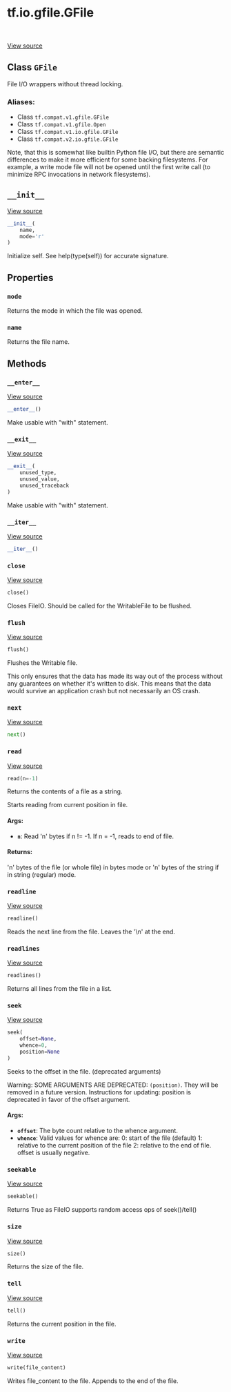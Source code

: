 <div itemscope itemtype="http://developers.google.com/ReferenceObject">
<meta itemprop="name" content="tf.io.gfile.GFile" />
<meta itemprop="path" content="Stable" />
<meta itemprop="property" content="mode"/>
<meta itemprop="property" content="name"/>
<meta itemprop="property" content="__enter__"/>
<meta itemprop="property" content="__exit__"/>
<meta itemprop="property" content="__init__"/>
<meta itemprop="property" content="__iter__"/>
<meta itemprop="property" content="close"/>
<meta itemprop="property" content="flush"/>
<meta itemprop="property" content="next"/>
<meta itemprop="property" content="read"/>
<meta itemprop="property" content="readline"/>
<meta itemprop="property" content="readlines"/>
<meta itemprop="property" content="seek"/>
<meta itemprop="property" content="seekable"/>
<meta itemprop="property" content="size"/>
<meta itemprop="property" content="tell"/>
<meta itemprop="property" content="write"/>
</div>

# tf.io.gfile.GFile

<!-- Insert buttons -->

<table class="tfo-notebook-buttons tfo-api" align="left">
</table>

<a target="_blank" href="/code/stable/tensorflow/python/platform/gfile.py">View source</a>



## Class `GFile`

<!-- Start diff -->
File I/O wrappers without thread locking.



### Aliases:

* Class `tf.compat.v1.gfile.GFile`
* Class `tf.compat.v1.gfile.Open`
* Class `tf.compat.v1.io.gfile.GFile`
* Class `tf.compat.v2.io.gfile.GFile`


<!-- Placeholder for "Used in" -->

Note, that this  is somewhat like builtin Python  file I/O, but
there are  semantic differences to  make it more  efficient for
some backing filesystems.  For example, a write  mode file will
not  be opened  until the  first  write call  (to minimize  RPC
invocations in network filesystems).

<h2 id="__init__"><code>__init__</code></h2>

<a target="_blank" href="/code/stable/tensorflow/python/platform/gfile.py">View source</a>

``` python
__init__(
    name,
    mode='r'
)
```

Initialize self.  See help(type(self)) for accurate signature.




## Properties

<h3 id="mode"><code>mode</code></h3>

Returns the mode in which the file was opened.


<h3 id="name"><code>name</code></h3>

Returns the file name.




## Methods

<h3 id="__enter__"><code>__enter__</code></h3>

<a target="_blank" href="/code/stable/tensorflow/python/lib/io/file_io.py">View source</a>

``` python
__enter__()
```

Make usable with "with" statement.


<h3 id="__exit__"><code>__exit__</code></h3>

<a target="_blank" href="/code/stable/tensorflow/python/lib/io/file_io.py">View source</a>

``` python
__exit__(
    unused_type,
    unused_value,
    unused_traceback
)
```

Make usable with "with" statement.


<h3 id="__iter__"><code>__iter__</code></h3>

<a target="_blank" href="/code/stable/tensorflow/python/lib/io/file_io.py">View source</a>

``` python
__iter__()
```




<h3 id="close"><code>close</code></h3>

<a target="_blank" href="/code/stable/tensorflow/python/lib/io/file_io.py">View source</a>

``` python
close()
```

Closes FileIO. Should be called for the WritableFile to be flushed.


<h3 id="flush"><code>flush</code></h3>

<a target="_blank" href="/code/stable/tensorflow/python/lib/io/file_io.py">View source</a>

``` python
flush()
```

Flushes the Writable file.

This only ensures that the data has made its way out of the process without
any guarantees on whether it's written to disk. This means that the
data would survive an application crash but not necessarily an OS crash.

<h3 id="next"><code>next</code></h3>

<a target="_blank" href="/code/stable/tensorflow/python/lib/io/file_io.py">View source</a>

``` python
next()
```




<h3 id="read"><code>read</code></h3>

<a target="_blank" href="/code/stable/tensorflow/python/lib/io/file_io.py">View source</a>

``` python
read(n=-1)
```

Returns the contents of a file as a string.

Starts reading from current position in file.

#### Args:


* <b>`n`</b>: Read 'n' bytes if n != -1. If n = -1, reads to end of file.


#### Returns:

'n' bytes of the file (or whole file) in bytes mode or 'n' bytes of the
string if in string (regular) mode.


<h3 id="readline"><code>readline</code></h3>

<a target="_blank" href="/code/stable/tensorflow/python/lib/io/file_io.py">View source</a>

``` python
readline()
```

Reads the next line from the file. Leaves the '\n' at the end.


<h3 id="readlines"><code>readlines</code></h3>

<a target="_blank" href="/code/stable/tensorflow/python/lib/io/file_io.py">View source</a>

``` python
readlines()
```

Returns all lines from the file in a list.


<h3 id="seek"><code>seek</code></h3>

<a target="_blank" href="/code/stable/tensorflow/python/lib/io/file_io.py">View source</a>

``` python
seek(
    offset=None,
    whence=0,
    position=None
)
```

Seeks to the offset in the file. (deprecated arguments)

Warning: SOME ARGUMENTS ARE DEPRECATED: `(position)`. They will be removed in a future version.
Instructions for updating:
position is deprecated in favor of the offset argument.

#### Args:


* <b>`offset`</b>: The byte count relative to the whence argument.
* <b>`whence`</b>: Valid values for whence are:
  0: start of the file (default)
  1: relative to the current position of the file
  2: relative to the end of file. offset is usually negative.

<h3 id="seekable"><code>seekable</code></h3>

<a target="_blank" href="/code/stable/tensorflow/python/lib/io/file_io.py">View source</a>

``` python
seekable()
```

Returns True as FileIO supports random access ops of seek()/tell()


<h3 id="size"><code>size</code></h3>

<a target="_blank" href="/code/stable/tensorflow/python/lib/io/file_io.py">View source</a>

``` python
size()
```

Returns the size of the file.


<h3 id="tell"><code>tell</code></h3>

<a target="_blank" href="/code/stable/tensorflow/python/lib/io/file_io.py">View source</a>

``` python
tell()
```

Returns the current position in the file.


<h3 id="write"><code>write</code></h3>

<a target="_blank" href="/code/stable/tensorflow/python/lib/io/file_io.py">View source</a>

``` python
write(file_content)
```

Writes file_content to the file. Appends to the end of the file.




